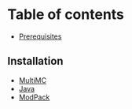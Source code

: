 # Table of contents

* [Prerequisites](README.md)

## Installation

* [MultiMC](installation/multimc.md)
* [Java](installation/java.md)
* [ModPack](installation/modpack.md)
